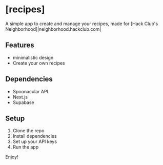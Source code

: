 # [recipes]

A simple app to create and manage your recipes, made for [Hack Club's Neighborhood]|neighborhood.hackclub.com|

## Features

- minimalistic design
- Create your own recipes

## Dependencies

- Spoonacular API
- Next.js
- Supabase

## Setup

1. Clone the repo
2. Install dependencies
3. Set up your API keys
4. Run the app

Enjoy!
